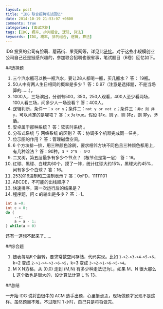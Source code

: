 ```yaml
---
layout: post
title: "IDG 联合招聘笔试回忆"
date: 2014-10-19 21:53:07 +0800
comments: true
categories: [面试求职]
tags: [IDG, 概率, 排列组合, 逻辑, 算法]
keywords: [IDG, 概率, 排列组合, 逻辑, 算法]
---
```


<!-- excerpt start -->

IDG 投资的公司有脸萌、蘑菇街、果壳网等，详见此[链接](http://campus.idgvc.ourats.com/about-us/companys)。对于这些小规模创业公司自己还是挺感兴趣的，参加联合招聘也很省事，笔试题目（B卷）回忆如下。

##选择题

1. 三个汽水瓶可以换一瓶汽水，要让28人都喝一瓶，买几瓶水？    答： 19瓶。
2. 50人中有两人生日相同的概率是多少？    答：0.97（注意是选择题，不是当场算的……）。
3. 1000人，三场演出，分别有500，350，250人观看，400人至少看两场，100人看三场，问多少人一场没看？    答：400人。
4. 逻辑判断，条件一：`x or y`；条件二：`not y or not z`；条件三：`非z 则 非y`，可以肯定的是哪项？    答：x 为 true。假设 非x，则 y，则 非z，则 非y，矛盾。
5. 安卓属于那种系统？    答：软实时系统 。
6. 分布式系统 与 网络系统 的区别？    答：协调多个机器完成同一任务。
7. 位示图的作用？    答：管理磁盘空间。
8. 6 个方块排一排，用三种颜色涂刷，要求相邻方块不同色且三种颜色都用上，有几种涂法？    答：90种。`3 * 2^5 - 3*2`
9. 二叉树，第五层最多有多少个节点？（根节点是第一层）   答：16。
10. 红球、黑球、白球共60个，摸了一阵，统计红球大约15%，黑球大约45%，问有多少个白球？    答：16。
11. 253的16进制和二进制表示？    答：0xFD，11111101
12. ABCDE，不可能的出栈顺序？
13. 快速排序，第一次运行后的结果是？
14. 程序题，问 c 的输出是多少？    答：-1。

``` c 程序题
int a =0;
int c = 0;
do {
    --c;
    a = a - 1;
} while(a > 0)
```
还有一道想不起来了……

##综合题

1. 链表每隔K个翻转，要求常数空间存储，代码实现。比如 `1->2->3->4->5->6`，k=2 变成  `2->1->4->3->6->5`，k=3 变成  `3->2->1->6->5->4`。
2. M X N方格，从 (0,0) 走到 (M,N) 有多少种走法记为L，如果 M、N 很大那么 L 这个数也是很大的，设计算法计算 L % 13。

##总结

一开始 IDG 说将由很牛的 ACM 选手出题，心里挺忐忑，现场做题才发现不是这样。虽然题目不难，不过限时 1 小时，自己只是将将做完。

<!-- excerpt end -->